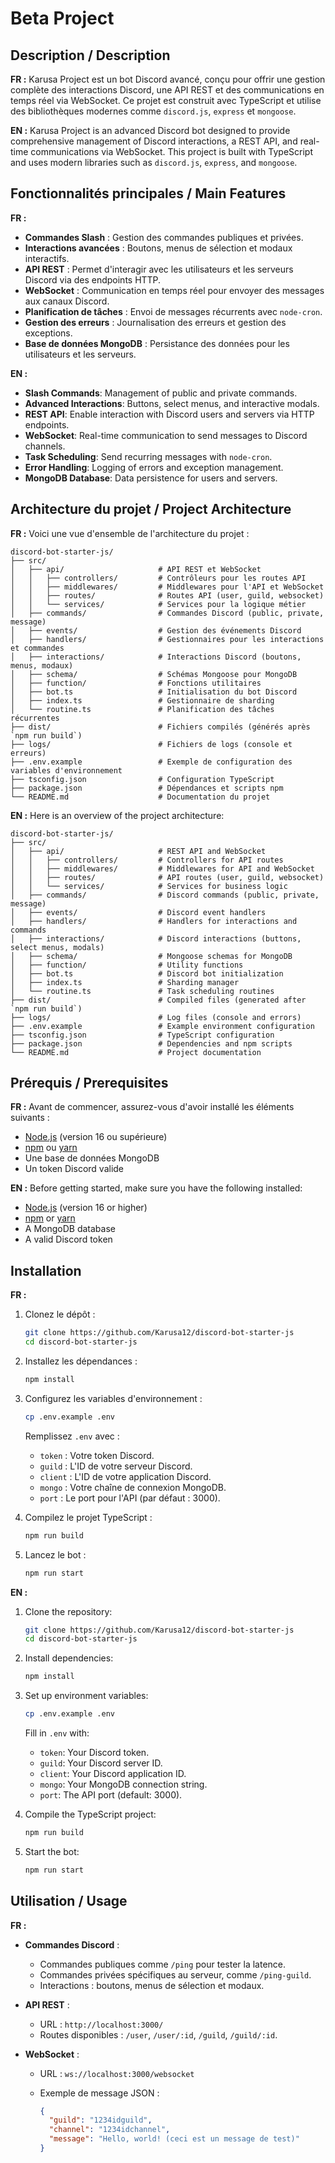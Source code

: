 # Beta Project

## Description / Description

**FR :** Karusa Project est un bot Discord avancé, conçu pour offrir une gestion complète des interactions Discord, une API REST et des communications en temps réel via WebSocket. Ce projet est construit avec TypeScript et utilise des bibliothèques modernes comme `discord.js`, `express` et `mongoose`.

**EN :** Karusa Project is an advanced Discord bot designed to provide comprehensive management of Discord interactions, a REST API, and real-time communications via WebSocket. This project is built with TypeScript and uses modern libraries such as `discord.js`, `express`, and `mongoose`.

## Fonctionnalités principales / Main Features

**FR :**

* **Commandes Slash** : Gestion des commandes publiques et privées.
* **Interactions avancées** : Boutons, menus de sélection et modaux interactifs.
* **API REST** : Permet d'interagir avec les utilisateurs et les serveurs Discord via des endpoints HTTP.
* **WebSocket** : Communication en temps réel pour envoyer des messages aux canaux Discord.
* **Planification de tâches** : Envoi de messages récurrents avec `node-cron`.
* **Gestion des erreurs** : Journalisation des erreurs et gestion des exceptions.
* **Base de données MongoDB** : Persistance des données pour les utilisateurs et les serveurs.

**EN :**

* **Slash Commands**: Management of public and private commands.
* **Advanced Interactions**: Buttons, select menus, and interactive modals.
* **REST API**: Enable interaction with Discord users and servers via HTTP endpoints.
* **WebSocket**: Real-time communication to send messages to Discord channels.
* **Task Scheduling**: Send recurring messages with `node-cron`.
* **Error Handling**: Logging of errors and exception management.
* **MongoDB Database**: Data persistence for users and servers.

## Architecture du projet / Project Architecture

**FR :** Voici une vue d'ensemble de l'architecture du projet :

```
discord-bot-starter-js/
├── src/
│   ├── api/                     # API REST et WebSocket
│   │   ├── controllers/         # Contrôleurs pour les routes API
│   │   ├── middlewares/         # Middlewares pour l'API et WebSocket
│   │   ├── routes/              # Routes API (user, guild, websocket)
│   │   └── services/            # Services pour la logique métier
│   ├── commands/                # Commandes Discord (public, private, message)
│   ├── events/                  # Gestion des événements Discord
│   ├── handlers/                # Gestionnaires pour les interactions et commandes
│   ├── interactions/            # Interactions Discord (boutons, menus, modaux)
│   ├── schema/                  # Schémas Mongoose pour MongoDB
│   ├── function/                # Fonctions utilitaires
│   ├── bot.ts                   # Initialisation du bot Discord
│   ├── index.ts                 # Gestionnaire de sharding
│   └── routine.ts               # Planification des tâches récurrentes
├── dist/                        # Fichiers compilés (générés après `npm run build`)
├── logs/                        # Fichiers de logs (console et erreurs)
├── .env.example                 # Exemple de configuration des variables d'environnement
├── tsconfig.json                # Configuration TypeScript
├── package.json                 # Dépendances et scripts npm
└── README.md                    # Documentation du projet
```

**EN :** Here is an overview of the project architecture:

```
discord-bot-starter-js/
├── src/
│   ├── api/                     # REST API and WebSocket
│   │   ├── controllers/         # Controllers for API routes
│   │   ├── middlewares/         # Middlewares for API and WebSocket
│   │   ├── routes/              # API routes (user, guild, websocket)
│   │   └── services/            # Services for business logic
│   ├── commands/                # Discord commands (public, private, message)
│   ├── events/                  # Discord event handlers
│   ├── handlers/                # Handlers for interactions and commands
│   ├── interactions/            # Discord interactions (buttons, select menus, modals)
│   ├── schema/                  # Mongoose schemas for MongoDB
│   ├── function/                # Utility functions
│   ├── bot.ts                   # Discord bot initialization
│   ├── index.ts                 # Sharding manager
│   └── routine.ts               # Task scheduling routines
├── dist/                        # Compiled files (generated after `npm run build`)
├── logs/                        # Log files (console and errors)
├── .env.example                 # Example environment configuration
├── tsconfig.json                # TypeScript configuration
├── package.json                 # Dependencies and npm scripts
└── README.md                    # Project documentation
```

## Prérequis / Prerequisites

**FR :** Avant de commencer, assurez-vous d'avoir installé les éléments suivants :

* [Node.js](https://nodejs.org/) (version 16 ou supérieure)
* [npm](https://www.npmjs.com/) ou [yarn](https://yarnpkg.com/)
* Une base de données MongoDB
* Un token Discord valide

**EN :** Before getting started, make sure you have the following installed:

* [Node.js](https://nodejs.org/) (version 16 or higher)
* [npm](https://www.npmjs.com/) or [yarn](https://yarnpkg.com/)
* A MongoDB database
* A valid Discord token

## Installation

**FR :**

1. Clonez le dépôt :

   ```bash
   git clone https://github.com/Karusa12/discord-bot-starter-js
   cd discord-bot-starter-js
   ```

2. Installez les dépendances :

   ```bash
   npm install
   ```

3. Configurez les variables d'environnement :

   ```bash
   cp .env.example .env
   ```

   Remplissez `.env` avec :

   * `token` : Votre token Discord.
   * `guild` : L'ID de votre serveur Discord.
   * `client` : L'ID de votre application Discord.
   * `mongo` : Votre chaîne de connexion MongoDB.
   * `port` : Le port pour l'API (par défaut : 3000).

4. Compilez le projet TypeScript :

   ```bash
   npm run build
   ```

5. Lancez le bot :

   ```bash
   npm run start
   ```

**EN :**

1. Clone the repository:

   ```bash
   git clone https://github.com/Karusa12/discord-bot-starter-js
   cd discord-bot-starter-js
   ```

2. Install dependencies:

   ```bash
   npm install
   ```

3. Set up environment variables:

   ```bash
   cp .env.example .env
   ```

   Fill in `.env` with:

   * `token`: Your Discord token.
   * `guild`: Your Discord server ID.
   * `client`: Your Discord application ID.
   * `mongo`: Your MongoDB connection string.
   * `port`: The API port (default: 3000).

4. Compile the TypeScript project:

   ```bash
   npm run build
   ```

5. Start the bot:

   ```bash
   npm run start
   ```

## Utilisation / Usage

**FR :**

* **Commandes Discord** :

  * Commandes publiques comme `/ping` pour tester la latence.
  * Commandes privées spécifiques au serveur, comme `/ping-guild`.
  * Interactions : boutons, menus de sélection et modaux.

* **API REST** :

  * URL : `http://localhost:3000/`
  * Routes disponibles : `/user`, `/user/:id`, `/guild`, `/guild/:id`.

* **WebSocket** :

  * URL : `ws://localhost:3000/websocket`
  * Exemple de message JSON :

    ```json
    {
      "guild": "1234idguild",
      "channel": "1234idchannel",
      "message": "Hello, world! (ceci est un message de test)"
    }
    ```